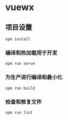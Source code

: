 # vuewx

## 项目设置
```
npm install
```

### 编译和热加载用于开发
```
npm run serve
```

### 为生产进行编译和最小化
```
npm run build
```

### 检查和修复文件
```
npm run lint
```